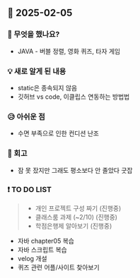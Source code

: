 ## 📅 2025-02-05
### 👀 무엇을 했나요?
- JAVA - 버블 정렬, 영화 퀴즈, 타자 게임

### 💡 새로 알게 된 내용
- static은 종속되지 않음
- 깃허브 vs code, 이클립스 연동하는 방법법

### 😥 아쉬운 점
- 수면 부족으로 인한 컨디션 난조

### 💬 회고
- 잠 못 잤지만 그래도 평소보다 안 졸았다 굿잡

### ❗ TO DO LIST
>- 개인 프로젝트 구성 짜기 (진행중)
>- 클래스룸 과제 (~2/10) (진행중)
>- 학점은행제 알아보기 (진행중)
- 자바 chapter05 복습
- 자바 스크립트 복습
- velog 개설
- 퀴즈 관련 어플/사이트 찾아보기
